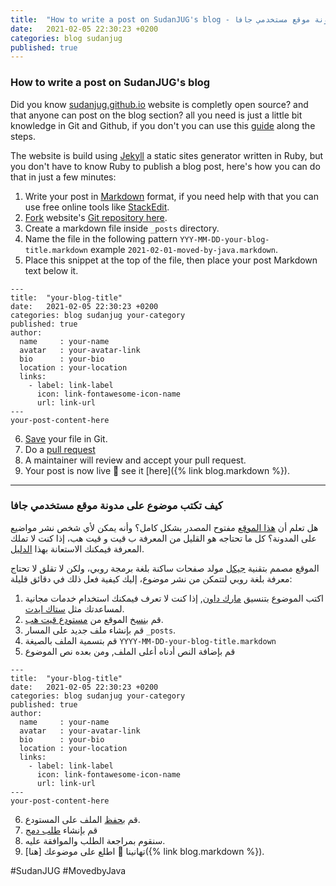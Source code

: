 ```yaml
---
title:  "How to write a post on SudanJUG's blog - كيف تكتب موضوع على مدونة موقع مستخدمي جافا"
date:   2021-02-05 22:30:23 +0200
categories: blog sudanjug
published: true
---
```


### How to write a post on SudanJUG's blog

Did you know [sudanjug.github.io](https://sudanjug.github.io) website is completly open source? and that anyone can post on the blog section? all you need is just a little bit knowledge in Git and Github, if you don't you can use this [guide](https://guides.github.com/activities/forking/) along the steps.

The website is build using [Jekyll](https://jekyllrb.com) a static sites generator written in Ruby, but you don't have to know Ruby to publish a blog post, here's how you can do that in just a few minutes:

1. Write your post in [Markdown](https://www.markdownguide.org/) format, if you need help with that you can use free online tools like [StackEdit](https://stackedit.io).
2. [Fork](https://guides.github.com/activities/forking/) website's [Git repository here](https://github.com/SudanJUG/sudanjug.github.io).
3. Create a markdown file inside ```_posts``` directory.
4. Name the file in the following pattern ```YYY-MM-DD-your-blog-title.markdown``` example ```2021-02-01-moved-by-java.markdown```.
5. Place this snippet at the top of the file, then place your post Markdown text below it.
```
---
title:  "your-blog-title"
date:   2021-02-05 22:30:23 +0200
categories: blog sudanjug your-category
published: true
author:
  name     : your-name
  avatar   : your-avatar-link
  bio      : your-bio
  location : your-location
  links:
    - label: link-label
      icon: link-fontawesome-icon-name
      url: link-url
---
your-post-content-here
```
6. [Save](https://guides.github.com/activities/forking/#making-changes) your file in Git.
7. Do a [pull request](https://guides.github.com/activities/forking/#making-a-pull-request)
8. A maintainer will review and accept your pull request.
9. Your post is now live 🎉 see it [here]({% link blog.markdown %}).

---

### كيف تكتب موضوع على مدونة موقع مستخدمي جافا

هل تعلم أن [هذا الموقع](https://sudanjug.github.io) مفتوح المصدر بشكل كامل؟ وأنه يمكن لأي شخص  نشر مواضيع على المدونة؟ كل ما تحتاجه هو القليل من المعرفة ب قيت و قيت هب، إذا كنت لا تملك المعرفة فيمكنك الاستعانة بهذا [الدليل](https://guides.github.com/activities/forking/).

الموقع مصمم بتقنية [جيكل](https://jekyllrb.com) مولد صفحات ساكنة بلغة برمجة روبي، ولكن لا تقلق لا تحتاج معرفة بلغة روبي لتتمكن من نشر موضوع، إليك كيفية فعل ذلك في دقائق قليلة:

1. اكتب الموضوع بتنسيق [مارك داون](https://www.markdownguide.org/), إذا كنت لا تعرف فيمكنك استخدام خدمات مجانية لمساعدتك مثل [ستاك ايدت](https://stackedit.io).
2. قم [بنسخ](https://guides.github.com/activities/forking/) الموقع من [مستودع قيت هب](https://github.com/SudanJUG/sudanjug.github.io).
3. قم بإنشاء ملف جديد على المسار ```_posts```.
4. قم بتسمية الملف بالصيغة
```YYYY-MM-DD-your-blog-title.markdown```
5. قم بإضافة النص أدناه أعلى الملف, ومن بعده نص الموضوع
```
---
title:  "your-blog-title"
date:   2021-02-05 22:30:23 +0200
categories: blog sudanjug your-category
published: true
author:
  name     : your-name
  avatar   : your-avatar-link
  bio      : your-bio
  location : your-location
  links:
    - label: link-label
      icon: link-fontawesome-icon-name
      url: link-url
---
your-post-content-here
```
6. قم [بحفظ](https://guides.github.com/activities/forking/#making-changes) الملف على المستودع.
7. قم بإنشاء [طلب دمج](https://guides.github.com/activities/forking/#making-a-pull-request)
8. سنقوم بمراجعة الطلب والموافقة عليه.
9. تهانينا 🎉 اطلع على موضوعك [هنا]({% link blog.markdown %}).

#SudanJUG #MovedbyJava
